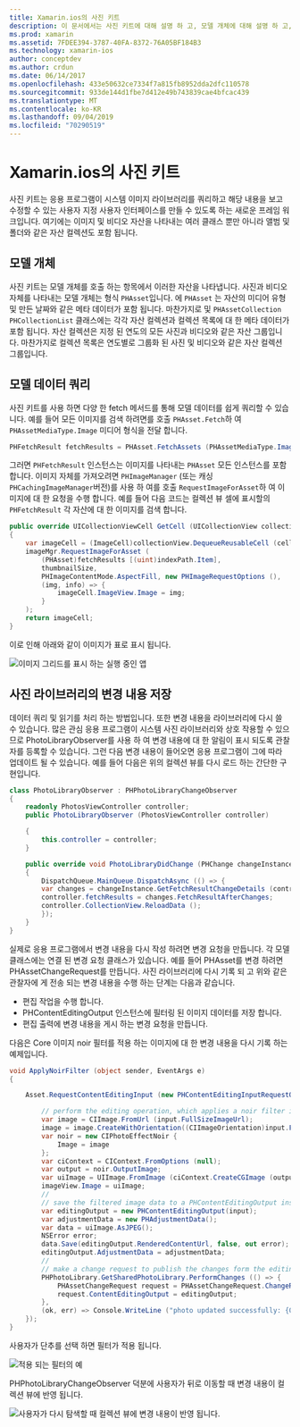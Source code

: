 ```yaml
---
title: Xamarin.ios의 사진 키트
description: 이 문서에서는 사진 키트에 대해 설명 하 고, 모델 개체에 대해 설명 하 고, 모델 데이터를 쿼리하고, 변경 내용을 사진 라이브러리에 저장 하는 방법을 설명 합니다.
ms.prod: xamarin
ms.assetid: 7FDEE394-3787-40FA-8372-76A05BF184B3
ms.technology: xamarin-ios
author: conceptdev
ms.author: crdun
ms.date: 06/14/2017
ms.openlocfilehash: 433e50632ce7334f7a815fb8952dda2dfc110578
ms.sourcegitcommit: 933de144d1fbe7d412e49b743839cae4bfcac439
ms.translationtype: MT
ms.contentlocale: ko-KR
ms.lasthandoff: 09/04/2019
ms.locfileid: "70290519"
---
```

# <a name="photokit-in-xamarinios"></a>Xamarin.ios의 사진 키트

사진 키트는 응용 프로그램이 시스템 이미지 라이브러리를 쿼리하고 해당 내용을 보고 수정할 수 있는 사용자 지정 사용자 인터페이스를 만들 수 있도록 하는 새로운 프레임 워크입니다. 여기에는 이미지 및 비디오 자산을 나타내는 여러 클래스 뿐만 아니라 앨범 및 폴더와 같은 자산 컬렉션도 포함 됩니다.

## <a name="model-objects"></a>모델 개체

사진 키트는 모델 개체를 호출 하는 항목에서 이러한 자산을 나타냅니다. 사진과 비디오 자체를 나타내는 모델 개체는 형식 `PHAsset`입니다. 에 `PHAsset` 는 자산의 미디어 유형 및 만든 날짜와 같은 메타 데이터가 포함 됩니다.
마찬가지로 및 `PHAssetCollection` `PHCollectionList` 클래스에는 각각 자산 컬렉션과 컬렉션 목록에 대 한 메타 데이터가 포함 됩니다. 자산 컬렉션은 지정 된 연도의 모든 사진과 비디오와 같은 자산 그룹입니다. 마찬가지로 컬렉션 목록은 연도별로 그룹화 된 사진 및 비디오와 같은 자산 컬렉션 그룹입니다.

## <a name="querying-model-data"></a>모델 데이터 쿼리

사진 키트를 사용 하면 다양 한 fetch 메서드를 통해 모델 데이터를 쉽게 쿼리할 수 있습니다. 예를 들어 모든 이미지를 검색 하려면를 호출 `PHAsset.Fetch`하 여 `PHAssetMediaType.Image` 미디어 형식을 전달 합니다.

```csharp
PHFetchResult fetchResults = PHAsset.FetchAssets (PHAssetMediaType.Image, null);
```

그러면 `PHFetchResult` 인스턴스는 이미지를 나타내는 `PHAsset` 모든 인스턴스를 포함 합니다. 이미지 자체를 가져오려면 `PHImageManager` (또는 캐싱 `PHCachingImageManager`버전)를 사용 하 여를 호출 `RequestImageForAsset`하 여 이미지에 대 한 요청을 수행 합니다. 예를 들어 다음 코드는 컬렉션 뷰 셀에 표시할의 `PHFetchResult` 각 자산에 대 한 이미지를 검색 합니다.

```csharp
public override UICollectionViewCell GetCell (UICollectionView collectionView, NSIndexPath indexPath)
{
    var imageCell = (ImageCell)collectionView.DequeueReusableCell (cellId, indexPath);
    imageMgr.RequestImageForAsset (
        (PHAsset)fetchResults [(uint)indexPath.Item],
        thumbnailSize,
        PHImageContentMode.AspectFill, new PHImageRequestOptions (),
        (img, info) => {
            imageCell.ImageView.Image = img;
        }
    );
    return imageCell;
}
```

이로 인해 아래와 같이 이미지가 표로 표시 됩니다.

![](photokit-images/image4.png "이미지 그리드를 표시 하는 실행 중인 앱")

## <a name="saving-changes-to-the-photo-library"></a>사진 라이브러리의 변경 내용 저장

데이터 쿼리 및 읽기를 처리 하는 방법입니다. 또한 변경 내용을 라이브러리에 다시 쓸 수 있습니다. 많은 관심 응용 프로그램이 시스템 사진 라이브러리와 상호 작용할 수 있으므로 PhotoLibraryObserver를 사용 하 여 변경 내용에 대 한 알림이 표시 되도록 관찰자를 등록할 수 있습니다. 그런 다음 변경 내용이 들어오면 응용 프로그램이 그에 따라 업데이트 될 수 있습니다. 예를 들어 다음은 위의 컬렉션 뷰를 다시 로드 하는 간단한 구현입니다.

```csharp
class PhotoLibraryObserver : PHPhotoLibraryChangeObserver
{
    readonly PhotosViewController controller;
    public PhotoLibraryObserver (PhotosViewController controller)

    {
        this.controller = controller;
    }

    public override void PhotoLibraryDidChange (PHChange changeInstance)
    {
        DispatchQueue.MainQueue.DispatchAsync (() => {
        var changes = changeInstance.GetFetchResultChangeDetails (controller.fetchResults);
        controller.fetchResults = changes.FetchResultAfterChanges;
        controller.CollectionView.ReloadData ();
        });
    }
}
```

실제로 응용 프로그램에서 변경 내용을 다시 작성 하려면 변경 요청을 만듭니다. 각 모델 클래스에는 연결 된 변경 요청 클래스가 있습니다. 예를 들어 PHAsset를 변경 하려면 PHAssetChangeRequest를 만듭니다. 사진 라이브러리에 다시 기록 되 고 위와 같은 관찰자에 게 전송 되는 변경 내용을 수행 하는 단계는 다음과 같습니다.

- 편집 작업을 수행 합니다.
- PHContentEditingOutput 인스턴스에 필터링 된 이미지 데이터를 저장 합니다.
- 편집 출력에 변경 내용을 게시 하는 변경 요청을 만듭니다.

다음은 Core 이미지 noir 필터를 적용 하는 이미지에 대 한 변경 내용을 다시 기록 하는 예제입니다.

```csharp
void ApplyNoirFilter (object sender, EventArgs e)
{

    Asset.RequestContentEditingInput (new PHContentEditingInputRequestOptions (), (input, options) => {

        // perform the editing operation, which applies a noir filter in this case
        var image = CIImage.FromUrl (input.FullSizeImageUrl);
        image = image.CreateWithOrientation((CIImageOrientation)input.FullSizeImageOrientation);
        var noir = new CIPhotoEffectNoir {
            Image = image
        };
        var ciContext = CIContext.FromOptions (null);
        var output = noir.OutputImage;
        var uiImage = UIImage.FromImage (ciContext.CreateCGImage (output, output.Extent));
        imageView.Image = uiImage;
        //
        // save the filtered image data to a PHContentEditingOutput instance
        var editingOutput = new PHContentEditingOutput(input);
        var adjustmentData = new PHAdjustmentData();
        var data = uiImage.AsJPEG();
        NSError error;
        data.Save(editingOutput.RenderedContentUrl, false, out error);
        editingOutput.AdjustmentData = adjustmentData;
        //
        // make a change request to publish the changes form the editing output
        PHPhotoLibrary.GetSharedPhotoLibrary.PerformChanges (() => {
            PHAssetChangeRequest request = PHAssetChangeRequest.ChangeRequest(Asset);
            request.ContentEditingOutput = editingOutput;
        },
        (ok, err) => Console.WriteLine ("photo updated successfully: {0}", ok));
    });
}
```

사용자가 단추를 선택 하면 필터가 적용 됩니다.

![](photokit-images/image5.png "적용 되는 필터의 예")

PHPhotoLibraryChangeObserver 덕분에 사용자가 뒤로 이동할 때 변경 내용이 컬렉션 뷰에 반영 됩니다.

![](photokit-images/image6.png "사용자가 다시 탐색할 때 컬렉션 뷰에 변경 내용이 반영 됩니다.")
